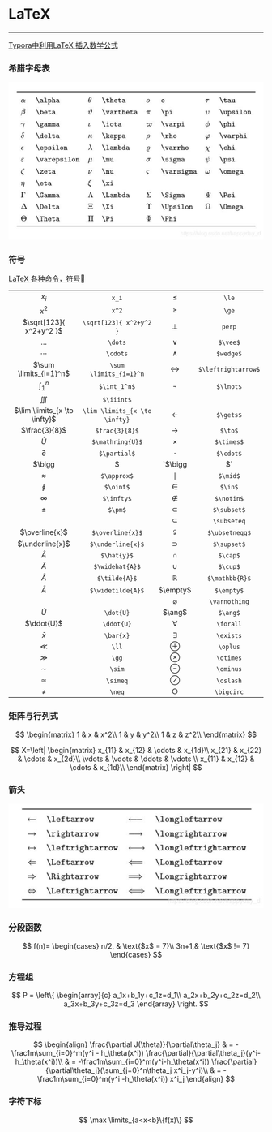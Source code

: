 # LaTeX

---

[Typora中利用LaTeX 插入数学公式](https://blog.csdn.net/happyday_d/article/details/83715440)

### 希腊字母表

![希腊字母表](LaTeX.assets/希腊字母表.jpeg) 

### 符号

[LaTeX 各种命令，符号](https://blog.csdn.net/GarfieldEr007/article/details/51646604?depth_1-utm_source=distribute.pc_relevant.none-task&utm_source=distribute.pc_relevant.none-task)

|  |      | | |
| :-------: | :---------: | :-------: | :-------: |
| $x_i$ | `x_i` | $\le$ | `\le` |
|   $x^2$   |   `x^2`   | $\ge$ | `\ge` |
| $\sqrt[123]{ x^2+y^2 }$ | `\sqrt[123]{ x^2+y^2 }` | $\perp$ | `perp` |
| $\dots$ |`\dots`| $\vee$ | `$\vee$` |
| $\cdots$ |`\cdots`|     $\wedge$      | `$wedge$` |
| $\sum \limits_{i=1}^n$​ |`\sum \limits_{i=1}^n`| $\leftrightarrow$ | `$\leftrightarrow$` |
| $\int_1^n$ |`$\int_1^n$`| $\lnot$ | `$\lnot$` |
| $\iiint$ |`$\iiint$`|  |  |
| $\lim \limits_{x \to \infty}$ |`\lim \limits_{x \to \infty}`| $\gets$ | `$\gets$` |
| $\frac{3}{8}$ |`$frac{3}{8}$`| $\to$ | `$\to$` |
| $\mathring{U}$ |`$\mathring{U}$`| $\times$ | `$\times$` |
| $\partial$ |`$\partial$`| $\cdot$ | `$\cdot$` |
| $\bigg|$ |`$\bigg|$`| $\div $ | `$\div$` |
| $\approx$ |`$\approx$`| $\mid$ | `$\mid$` |
| $\oint$ |`$\oint$`| $\in$ | `$\in$` |
| $\infty$ |`$\infty$`| $\notin$ | `$\notin$` |
| $\pm$ |`$\pm$`| $\subset$ | `$\subset$` |
|  || $\subseteq$ | `\subseteq` |
| $\overline{x}$ |`$\overline{x}$`| $\subsetneqq$ | `$\ubsetneqq$` |
| $\underline{x}$ |`$\underline{x}$`| $\supset$ | `$\supset$` |
| $\hat{A}$ |`$\hat{y}$`| $\cap$ | `$\cap$` |
| $\widehat{A}$ |`$\widehat{A}$`| $\cup$ | `$\cup$` |
| $\tilde{A}$ |`$\tilde{A}$`| $\mathbb{R}$ | `$\mathbb{R}$` |
| $\widetilde{A}$ |`$\widetilde{A}$`| $\empty$ | `$\empty$` |
|  || $\varnothing$ | `\varnothing` |
| $\dot{U}$ |`\dot{U}`| $\ang$ | `$\ang$` |
| $\ddot{U}$ |`\ddot{U}`| $\forall$ | `\forall` |
| $\bar{x}$ |`\bar{x}`| $\exists$ | `\exists` |
| $\ll$ |`\ll`| $\oplus$ | `\oplus` |
| $\gg$ |`\gg`| $\otimes$ | `\otimes` |
| $\sim$ |`\sim`| $\ominus$ | `\ominus` |
| $\simeq$ |`\simeq`| $\oslash$ | `\oslash` |
| $\neq$ |`\neq`| $\bigcirc$ | `\bigcirc` |

### 矩阵与行列式

$$
\begin{matrix}
	1 & x & x^2\\
	1 & y & y^2\\
	1 & z & z^2\\
	\end{matrix}
$$


$$
X=\left|
	\begin{matrix}
		x_{11} & x_{12} & \cdots & x_{1d}\\
		x_{21} & x_{22} & \cdots & x_{2d}\\
		\vdots & \vdots & \ddots & \vdots \\
		x_{11} & x_{12} & \cdots & x_{1d}\\
	\end{matrix}
\right|
$$

### 箭头

![](LaTeX.assets/箭头.JPG)



### 分段函数

$$
f(n)=
	\begin{cases}
		n/2, & \text{$x$ = 7}\\
		3n+1,& \text{$x$ != 7}
	\end{cases}
$$



### 方程组
$$
P =  
\left\{
	\begin{array}{c}
		a_1x+b_1y+c_1z=d_1\\
		a_2x+b_2y+c_2z=d_2\\
		a_3x+b_3y+c_3z=d_3
	\end{array}
\right.
$$

### 推导过程

$$
\begin{align}
		\frac{\partial J(\theta)}{\partial\theta_j}
		& = -\frac1m\sum_{i=0}^m(y^i - h_\theta(x^i)) \frac{\partial}{\partial\theta_j}(y^i-h_\theta(x^i))\\
		& = -\frac1m\sum_{i=0}^m(y^i-h_\theta(x^i)) \frac{\partial}{\partial\theta_j}(\sum_{j=0}^n\theta_j x^i_j-y^i)\\
		& = -\frac1m\sum_{i=0}^m(y^i -h_\theta(x^i)) x^i_j
\end{align}
$$


### 字符下标

$$
\max \limits_{a<x<b}\{f(x)\}
$$





 